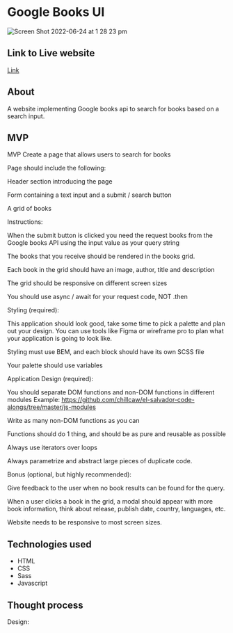 # Google Books UI
![Screen Shot 2022-06-24 at 1 28 23 pm](https://user-images.githubusercontent.com/97388878/175456668-bff17220-01ab-4cf1-8f94-8d6013b4f57b.png)


## Link to Live website

[Link](samm-au.github.io/google-books-ui/)

## About

A website implementing Google books api to search for books based on a search input.

## MVP

MVP
Create a page that allows users to search for books

Page should include the following:

Header section introducing the page

Form containing a text input and a submit / search button

A grid of books

Instructions:

When the submit button is clicked you need the request books from the Google books API using the input value as your query string

The books that you receive should be rendered in the books grid.

Each book in the grid should have an image, author, title and description

The grid should be responsive on different screen sizes

You should use async / await for your request code, NOT .then

Styling (required):

This application should look good, take some time to pick a palette and plan out your design. You can use tools like Figma or wireframe pro to plan what your application is going to look like.

Styling must use BEM, and each block should have its own SCSS file

Your palette should use variables

Application Design (required):

You should separate DOM functions and non-DOM functions in different modules Example: https://github.com/chillcaw/el-salvador-code-alongs/tree/master/js-modules

Write as many non-DOM functions as you can

Functions should do 1 thing, and should be as pure and reusable as possible

Always use iterators over loops

Always parametrize and abstract large pieces of duplicate code.

Bonus (optional, but highly recommended):

Give feedback to the user when no book results can be found for the query.

When a user clicks a book in the grid, a modal should appear with more book information, think about release, publish date, country, languages, etc.

Website needs to be responsive to most screen sizes.

## Technologies used

- HTML
- CSS
- Sass
- Javascript


## Thought process

Design:


